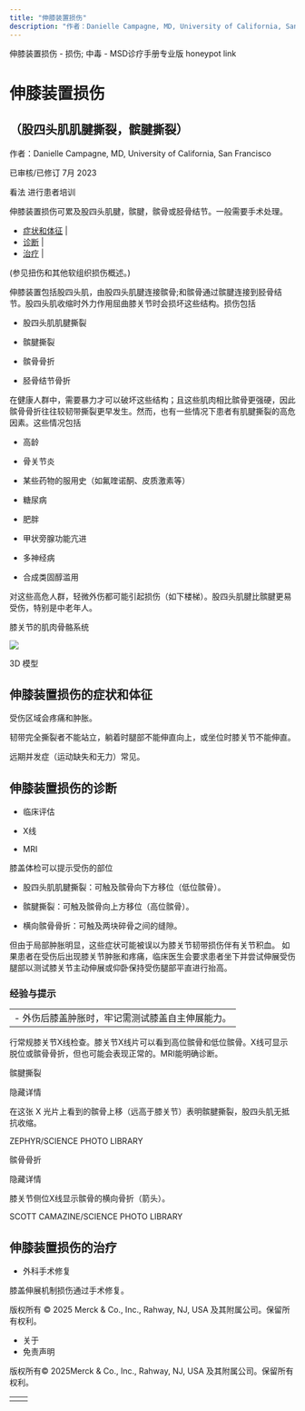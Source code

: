 ```yaml
---
title: "伸膝装置损伤"
description: "作者：Danielle Campagne, MD, University of California, San Francisco"
---
```


﻿伸膝装置损伤 \- 损伤; 中毒 \- MSD诊疗手册专业版 honeypot link

# 伸膝装置损伤

## （股四头肌肌腱撕裂，髌腱撕裂）

作者：Danielle Campagne, MD, University of California, San Francisco

已审核/已修订 7月 2023

看法 进行患者培训

伸膝装置损伤可累及股四头肌腱，髌腱，髌骨或胫骨结节。一般需要手术处理。

- [症状和体征](#症状和体征_v35074950_zh) \|
- [诊断](#诊断_v13388601_zh) \|
- [治疗](#治疗_v13388631_zh) \|

(参见扭伤和其他软组织损伤概述。)

伸膝装置包括股四头肌，由股四头肌腱连接髌骨;和髌骨通过髌腱连接到胫骨结节。股四头肌收缩时外力作用屈曲膝关节时会损坏这些结构。损伤包括

- 股四头肌肌腱撕裂

- 髌腱撕裂

- 髌骨骨折

- 胫骨结节骨折


在健康人群中，需要暴力才可以破坏这些结构；且这些肌肉相比髌骨更强硬，因此髌骨骨折往往较韧带撕裂更早发生。然而，也有一些情况下患者有肌腱撕裂的高危因素。这些情况包括

- 高龄

- 骨关节炎

- 某些药物的服用史（如氟喹诺酮、皮质激素等）

- 糖尿病

- 肥胖

- 甲状旁腺功能亢进

- 多神经病

- 合成类固醇滥用


对这些高危人群，轻微外伤都可能引起损伤（如下楼梯）。股四头肌腱比髌腱更易受伤，特别是中老年人。

膝关节的肌肉骨骼系统

![](https://edge.sitecorecloud.io/mmanual-ssq1ci05/media/professional/images/b/i/o/biodigital-human-snapshot-mus-system-knee-pv-sized_zh.jpg?thn=0&sc_lang=zh&mw=500)

3D 模型

## 伸膝装置损伤的症状和体征

受伤区域会疼痛和肿胀。

韧带完全撕裂者不能站立，躺着时腿部不能伸直向上，或坐位时膝关节不能伸直。

远期并发症（运动缺失和无力）常见。

## 伸膝装置损伤的诊断

- 临床评估

- X线

- MRI


膝盖体检可以提示受伤的部位

- 股四头肌肌腱撕裂：可触及髌骨向下方移位（低位髌骨）。

- 髌腱撕裂：可触及髌骨向上方移位（高位髌骨）。

- 横向髌骨骨折：可触及两块碎骨之间的缝隙。


但由于局部肿胀明显，这些症状可能被误以为膝关节韧带损伤伴有关节积血。 如果患者在受伤后出现膝关节肿胀和疼痛，临床医生会要求患者坐下并尝试伸展受伤腿部以测试膝关节主动伸展或仰卧保持受伤腿部平直进行抬高。

### 经验与提示

|     |
| --- |
| - 外伤后膝盖肿胀时，牢记需测试膝盖自主伸展能力。 |

行常规膝关节X线检查。膝关节X线片可以看到高位髌骨和低位髌骨。X线可显示脱位或髌骨骨折，但也可能会表现正常的。MRI能明确诊断。

髌腱撕裂



隐藏详情

在这张 X 光片上看到的髌骨上移（远高于膝关节）表明髌腱撕裂，股四头肌无抵抗收缩。

ZEPHYR/SCIENCE PHOTO LIBRARY

髌骨骨折



隐藏详情

膝关节侧位X线显示髌骨的横向骨折（箭头）。

SCOTT CAMAZINE/SCIENCE PHOTO LIBRARY

## 伸膝装置损伤的治疗

- 外科手术修复


膝盖伸展机制损伤通过手术修复。



版权所有 © 2025
Merck & Co., Inc., Rahway, NJ, USA 及其附属公司。保留所有权利。

- 关于
- 免责声明

版权所有© 2025Merck & Co., Inc., Rahway, NJ, USA 及其附属公司。保留所有权利。

|     |     |
| --- | --- |
|  |  |